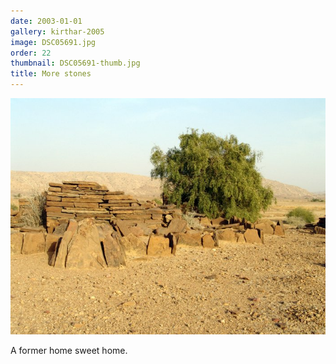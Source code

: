 ```yaml
---
date: 2003-01-01
gallery: kirthar-2005
image: DSC05691.jpg
order: 22
thumbnail: DSC05691-thumb.jpg
title: More stones
---
```


![More stones](./DSC05691.jpg)

A former home sweet home.